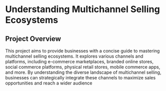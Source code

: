 # Understanding Multichannel Selling Ecosystems

## Project Overview

This project aims to provide businesses with a concise guide to mastering multichannel selling ecosystems. It explores various channels and platforms, including e-commerce marketplaces, branded online stores, social commerce platforms, physical retail stores, mobile commerce apps, and more. By understanding the diverse landscape of multichannel selling, businesses can strategically integrate these channels to maximize sales opportunities and reach a wider audience
